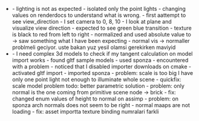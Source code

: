 - <normal map debugging>
    - lighting is not as expected 
    - isolated only the point lights
    - changing values on renderdocs to understand what is wrong.
    - first aattempt to see view_direction
        - I set camera to 0, 8, 10
        - I look at plane and visualize view direction
        - expected to see green blue transition
            - texture is black to red from left to right
            - normalized and used absolute value to -> saw something what I have been expecting
            - normal vis -> normaller problmeli geciyor. uste bakan yuz yesil olamsi gerekirken maviyid

- <normal map complex models>
    - I need complex 3d models to check if my tangent calculation on model import works
    - found gltf sample models
    - used sponza
        - encountered with a problem
        - noticed that I disabled importer downloads on cmake
        - activated gltf import
        - imported sponza
            - problem: scale is too big I have only one point light not enough to illuminate whole scene
            - quickfix: scale model problem todo: better parametric solution
            - problem: only normal is the one coming from primitive scene node -> brick
            - fix: changed enum values of height to normal on assimp
            - problem: on sponza arch normals does not seem to be right
                - normal maaps are not loading
                - fix: asset importta texture binding numralari farkli
